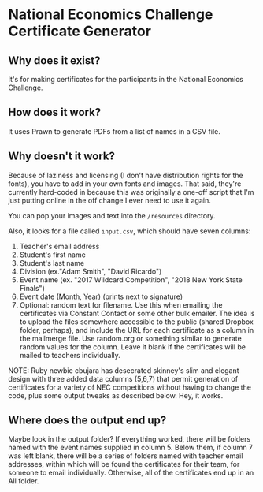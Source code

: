 # National Economics Challenge Certificate Generator

## Why does it exist?

It's for making certificates for the participants in the National Economics Challenge.

## How does it work?

It uses Prawn to generate PDFs from a list of names in a CSV file.

## Why doesn't it work?

Because of laziness and licensing (I don't have distribution rights for the fonts), you have to add in your own fonts and images. That said, they're currently hard-coded in because this was originally a one-off script that I'm just putting online in the off change I ever need to use it again.

You can pop your images and text into the `/resources` directory.

Also, it looks for a file called `input.csv`, which should have seven columns:

1. Teacher's email address
2. Student's first name
3. Student's last name
4. Division (ex."Adam Smith", "David Ricardo")
5. Event name (ex. "2017 Wildcard Competition", "2018 New York State Finals")
6. Event date (Month, Year) (prints next to signature)
7. Optional: random text for filename. Use this when emailing the certificates via Constant Contact or some other bulk emailer. The idea is to upload the files somewhere accessible to the public (shared Dropbox folder, perhaps), and include the URL for each certificate as a column in the mailmerge file. Use random.org or something similar to generate random values for the column. Leave it blank if the certificates will be mailed to teachers individually.

NOTE: Ruby newbie cbujara has desecrated skinney's slim and elegant design with three added data columns (5,6,7) that permit generation of certificates for a variety of NEC competitions without having to change the code, plus some output tweaks as described below. Hey, it works.

## Where does the output end up?
Maybe look in the output folder? If everything worked, there will be folders named with the event names supplied in column 5. Below them, if column 7 was left blank, there will be a series of folders named with teacher email addresses, within which will be found the certificates for their team, for someone to email individually. Otherwise, all of the certificates end up in an All folder.
